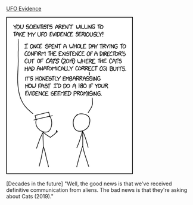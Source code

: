 [UFO Evidence](https://xkcd.com/2786)

![UFO Evidence](./random_comic.png)

[Decades in the future] "Well, the good news is that we've received definitive communication from aliens. The bad news is that they're asking about Cats (2019)."


